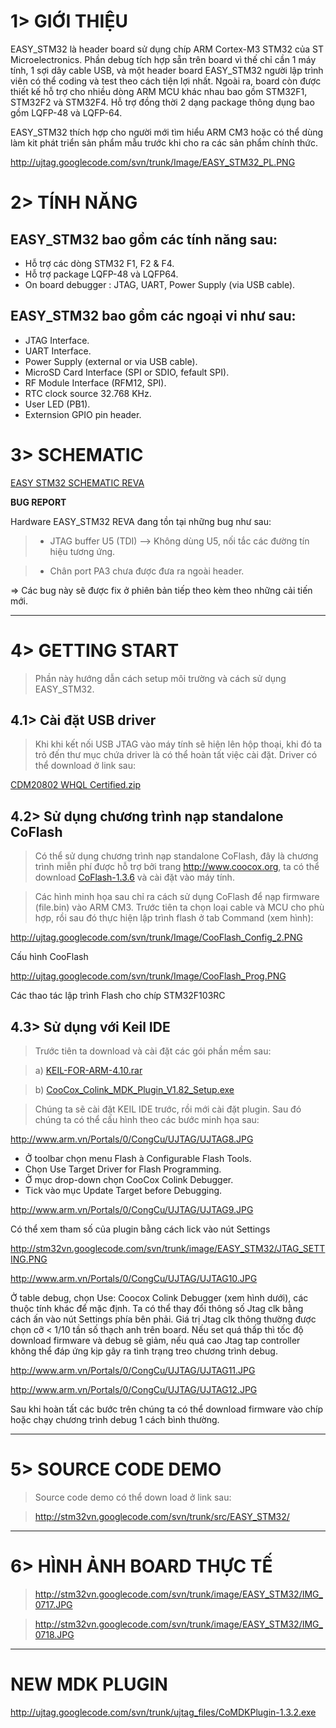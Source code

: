 # 1> GIỚI THIỆU #

EASY\_STM32 là header board sử dụng chíp ARM Cortex-M3 STM32 của ST Microelectronics. Phần debug tích hợp sẵn trên board vì thế chỉ cần 1 máy tính, 1 sợi dây cable USB, và một header board EASY\_STM32 người lập trình viên có thể coding và test theo cách tiện lợi nhất. Ngoài ra, board còn được thiết kế hỗ trợ cho nhiều dòng ARM MCU khác nhau bao gồm STM32F1, STM32F2 và STM32F4. Hỗ trợ đồng thời 2 dạng package thông dụng bao gồm LQFP-48 và LQFP-64.

EASY\_STM32 thích hợp cho người mới tìm hiểu ARM CM3 hoặc có thể dùng làm kit phát triển sản phẩm mẫu trước khi cho ra các sản phẩm chính thức.

http://ujtag.googlecode.com/svn/trunk/Image/EASY_STM32_PL.PNG

# 2> TÍNH NĂNG #

## EASY\_STM32 bao gồm các tính năng sau: ##

  * Hỗ trợ các dòng STM32 F1, F2 & F4.
  * Hỗ trợ package LQFP-48 và LQFP64.
  * On board debugger : JTAG, UART, Power Supply (via USB cable).

## EASY\_STM32 bao gồm các ngoại vi như sau: ##

  * JTAG Interface.
  * UART Interface.
  * Power Supply (external or via USB cable).
  * MicroSD Card Interface (SPI or SDIO, fefault SPI).
  * RF Module Interface (RFM12, SPI).
  * RTC clock source 32.768 KHz.
  * User LED (PB1).
  * Externsion GPIO pin header.

# 3> SCHEMATIC #

[EASY STM32 SCHEMATIC REVA](http://stm32vn.googlecode.com/svn/trunk/hardware/EASY_STM32/hardware/schematic/schematic_easy_stm32_revA.pdf)

**BUG REPORT**

Hardware EASY\_STM32 REVA đang tồn tại những bug như sau:
> - JTAG buffer U5 (TDI) --> Không dùng U5, nối tắc các đường tín hiệu tương ứng.

> - Chân port PA3 chưa được đưa ra ngoài header.

=> Các bug này sẽ được fix ở phiên bản tiếp theo kèm theo những cải tiến mới.


---


# 4> GETTING START #

> Phần này hướng dẫn cách setup môi trường và cách sử dụng EASY\_STM32.

## 4.1> Cài đặt USB driver ##

> Khi khi kết nối USB JTAG vào máy tính sẽ hiện lên hộp thoại, khi đó ta trỏ đến thư mục chứa driver là có thể hoàn tất việc cài đặt. Driver có thể download ở link sau:

[CDM20802 WHQL Certified.zip](http://ujtag.googlecode.com/svn/trunk/ujtag_files/CDM20802%20WHQL%20Certified.zip)

## 4.2> Sử dụng chương trình nạp standalone CoFlash ##

> Có thể sử dụng chương trình nạp standalone CoFlash, đây là chương trình miễn phí được hỗ trợ bởi trang http://www.coocox.org, ta có thể download [CoFlash-1.3.6](http://ujtag.googlecode.com/svn/trunk/ujtag_files/CoFlash-1.3.6.exe) và cài đặt vào máy tính.

> Các hình minh họa sau chỉ ra cách sử dụng CoFlash để nạp firmware (file.bin) vào ARM CM3. Trước tiên ta chọn loại cable và MCU cho phù hợp, rồi sau đó thực hiện lập trình flash ở tab Command (xem hình):

http://ujtag.googlecode.com/svn/trunk/Image/CooFlash_Config_2.PNG

Cấu hình CooFlash

http://ujtag.googlecode.com/svn/trunk/Image/CooFlash_Prog.PNG

Các thao tác lập trình Flash cho chíp STM32F103RC

## 4.3> Sử dụng với Keil IDE ##

> Trước tiên ta download và cài đặt các gói phần mềm sau:

> a) [KEIL-FOR-ARM-4.10.rar](http://ujtag.googlecode.com/svn/trunk/tools/KEIL-FOR-ARM-4.10.rar)

> b) [CooCox\_Colink\_MDK\_Plugin\_V1.82\_Setup.exe](http://ujtag.googlecode.com/svn/trunk/ujtag_files/CooCox_Colink_MDK_Plugin_V1.82_Setup.exe)

> Chúng ta sẽ cài đặt KEIL IDE trước, rồi mới cài đặt plugin. Sau đó chúng ta có thể cấu hình theo các bước minh họa sau:

http://www.arm.vn/Portals/0/CongCu/UJTAG/UJTAG8.JPG

  * Ở toolbar chọn menu Flash à Configurable Flash Tools.
  * Chọn Use Target Driver for Flash Programming.
  * Ở mục drop-down chọn CooCox Colink Debugger.
  * Tick vào mục Update Target before Debugging.

http://www.arm.vn/Portals/0/CongCu/UJTAG/UJTAG9.JPG

Có thể xem tham số của plugin bằng cách lick vào nút Settings

http://stm32vn.googlecode.com/svn/trunk/image/EASY_STM32/JTAG_SETTING.PNG

http://www.arm.vn/Portals/0/CongCu/UJTAG/UJTAG10.JPG

Ở table debug, chọn Use: Coocox Colink Debugger (xem hình dưới), các thuộc tính khác để mặc định.
Ta có thể thay đổi thông số Jtag clk bằng cách ấn vào nút Settings phía bên phải. Giá trị Jtag clk thông thường được chọn cỡ < 1/10 tần số thạch anh trên board. Nếu set quá thấp thì tốc độ download firmware và debug sẽ giảm, nếu quá cao Jtag tap controller không thể đáp ứng kịp gây ra tình trạng treo chương trình debug.

http://www.arm.vn/Portals/0/CongCu/UJTAG/UJTAG11.JPG

http://www.arm.vn/Portals/0/CongCu/UJTAG/UJTAG12.JPG

Sau khi hoàn tất các bước trên chúng ta có thể download firmware vào chíp hoặc chạy chương trình debug 1 cách bình thường.


---


# 5> SOURCE CODE DEMO #

> Source code demo có thể down load ở link sau:

> http://stm32vn.googlecode.com/svn/trunk/src/EASY_STM32/


---


# 6> HÌNH ẢNH BOARD THỰC TẾ #

> http://stm32vn.googlecode.com/svn/trunk/image/EASY_STM32/IMG_0717.JPG

> http://stm32vn.googlecode.com/svn/trunk/image/EASY_STM32/IMG_0718.JPG


---


# NEW MDK PLUGIN #

http://ujtag.googlecode.com/svn/trunk/ujtag_files/CoMDKPlugin-1.3.2.exe






